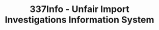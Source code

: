 ---
bigquery: https://console.cloud.google.com/bigquery?p=patents-public-data&d=usitc_investigations&page=dataset&project=sheets-management-319211
citation: US International Trade Commission 337Info Unfair Import Investigations Information
  System
contributors: US International Trade Comission
cost: None
description: US International Trade Commission 337Info Unfair Import Investigations
  Information System contains data on investigations done under Section 337. Section
  337 declares the infringement of certain statutory intellectual property rights
  and other forms of unfair competition in import trade to be unlawful practices.
  Most Section 337 investigations involve allegations of patent or registered trademark
  infringement.
documentation: FAQ and tutorial available on the site
last_edit: Mon, 04 Apr 2022 19:10:40 GMT
location: https://pubapps2.usitc.gov/337external/
maintained_by: US International Trade Comission
schema_fields: '[''dateComplaintFiled'', ''copyrightNumbers'', ''ouiiParticipation'',
  ''teoIdIssueDate'', ''cafcAppeals'', ''title'', ''aljAssigned'', ''gcAttorney'',
  ''internalRemand'', ''currentStatus'', ''issueDateOtherNonFinal'', ''scheduledEndDateEvidHear'',
  ''teoProceedingInvolved'', ''dateOfPublicationFrNotice'', ''respondent'', ''endDateMarkmanHearing'',
  ''reportingRequirements'', ''actualStartDateEvidHear'', ''ouiiAttorney'', ''markmanHearing'',
  ''patentNumbers'', ''publication_number'', ''htsNumbers'', ''finalDetNoViolation'',
  ''finalIdOnViolationIssue'', ''targetDate'', ''startDateMarkmanHearing'', ''currentActiveALJ'',
  ''investigationTermDate'', ''investigationType'', ''scheduledStartDateEvidHear'',
  ''lastUpdated'', ''complainant'', ''finalIdOnViolationDue'', ''patentNumber'', ''invUnfairAct'',
  ''finalDetViolation'', ''id'', ''dateCreated'', ''actualEndDateEvidHear'', ''teoReliefGranted'',
  ''docketNo'', ''investigationNo'', ''trademarkNumbers'', ''teoIdDueDate'']'
shortname: unfair_import_investigations
tags:
- import
- legal
- trade
timeframe: 2008-2021 (prior to 2008 downloadable as a JSON file)
title: 337Info - Unfair Import Investigations Information System
uuid: 2721f5ec-e599-4890-9265-9706719fc71e
---